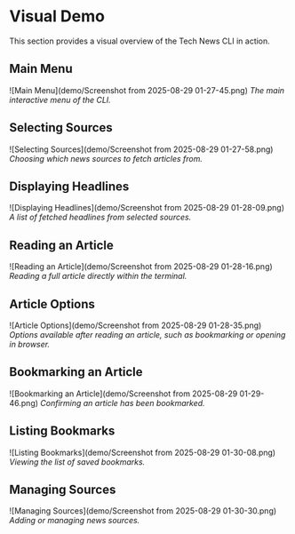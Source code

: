 # Visual Demo

This section provides a visual overview of the Tech News CLI in action.

## Main Menu

![Main Menu](demo/Screenshot from 2025-08-29 01-27-45.png)
*The main interactive menu of the CLI.*

## Selecting Sources

![Selecting Sources](demo/Screenshot from 2025-08-29 01-27-58.png)
*Choosing which news sources to fetch articles from.*

## Displaying Headlines

![Displaying Headlines](demo/Screenshot from 2025-08-29 01-28-09.png)
*A list of fetched headlines from selected sources.*

## Reading an Article

![Reading an Article](demo/Screenshot from 2025-08-29 01-28-16.png)
*Reading a full article directly within the terminal.*

## Article Options

![Article Options](demo/Screenshot from 2025-08-29 01-28-35.png)
*Options available after reading an article, such as bookmarking or opening in browser.*

## Bookmarking an Article

![Bookmarking an Article](demo/Screenshot from 2025-08-29 01-29-46.png)
*Confirming an article has been bookmarked.*

## Listing Bookmarks

![Listing Bookmarks](demo/Screenshot from 2025-08-29 01-30-08.png)
*Viewing the list of saved bookmarks.*

## Managing Sources

![Managing Sources](demo/Screenshot from 2025-08-29 01-30-30.png)
*Adding or managing news sources.*
